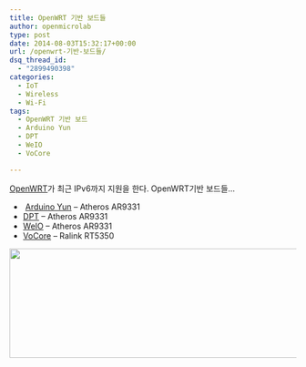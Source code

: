 ```yaml
---
title: OpenWRT 기반 보드들
author: openmicrolab
type: post
date: 2014-08-03T15:32:17+00:00
url: /openwrt-기반-보드들/
dsq_thread_id:
  - "2899490398"
categories:
  - IoT
  - Wireless
  - Wi-Fi
tags:
  - OpenWRT 기반 보드
  - Arduino Yun
  - DPT
  - WeIO
  - VoCore

---
```

<a href="https://openwrt.org/" target="_blank">OpenWRT</a>가 최근 IPv6까지 지원을 한다. OpenWRT기반 보드들&#8230;

  *  <a href="http://arduino.cc/en/Main/ArduinoBoardYun?from=Products.ArduinoYUN" target="_blank">Arduino Yun</a> &#8211; Atheros AR9331
  * <a href="https://www.dptechnics.com/" target="_blank">DPT</a> &#8211; Atheros AR9331
  * <a href="http://www.we-io.net/" target="_blank">WeIO</a> &#8211; Atheros AR9331
  * <a href="https://www.indiegogo.com/projects/vocore-a-coin-sized-linux-computer-with-wifi" target="_blank">VoCore</a> &#8211; Ralink RT5350

<img loading="lazy" class="alignnone" alt="" src="http://openmicrolab.cdn2.cafe24.com/OpenWRT_adds_IPv6__preps_for_IoT_future%C2%A0%C2%B7%C2%A0_LinuxGizmos_com.png" width="770" height="192" />